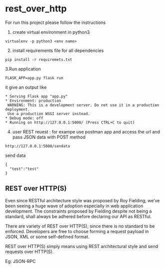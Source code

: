 # rest_over_http

For run this project please follow the instructions

1. create virtual environment in python3
  ```
  virtualenv -p python3 <env name>
  ```
2. install requirements file for all dependencies

  ```
  pip install -r requiremets.txt
  ```
3.Run application 

  ```
  FLASK_APP=app.py flask run
  ```
  it give an output like 
  ```
  * Serving Flask app "app.py"
 * Environment: production
   WARNING: This is a development server. Do not use it in a production deployment.
   Use a production WSGI server instead.
 * Debug mode: off
 * Running on http://127.0.0.1:5000/ (Press CTRL+C to quit)
 ```
4. user REST reuest : for exampe use postman app and access the url and pass JSON data with POST method

  ```
  http://127.0.0.1:5000/sendata
  ```
  send data
  ```
  {
	"test":"test"
  }
  ```
## REST over HTTP(S)

Even since RESTful architecture style was proposed by Roy Fielding, we’ve been seeing a huge wave of adoption especially in web application development. The constraints proposed by Fielding despite not being a standard, shall always be adhered before declaring our API as RESTful.

There are variety of REST over HTTP(S), since there is no standard to be enforced. Developers are free to choose forming a request payload in JSON, XML or some self-defined format.

REST over HTTP(S) simply means using REST architectural style and send requests over HTTP(S).

Eg: JSON-RPC
